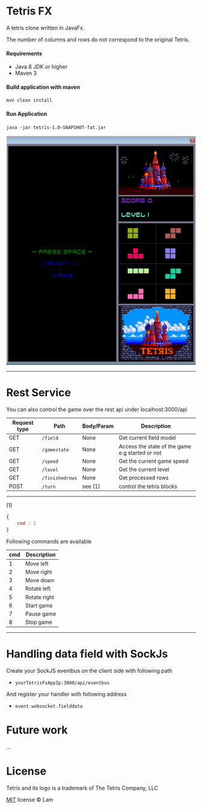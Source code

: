 Tetris FX
=========
A tetris clone written in JavaFx.

The number of columns and rows do not correspond to the original Tetris.

#### Requirements

* Java 8 JDK or higher
* Maven 3

#### Build application with maven

```console
mvn clean install
```

#### Run Application

```console
java -jar tetris-1.0-SNAPSHOT-fat.jar
```

![Screenshot](screenshot.png)

***

Rest Service
======
You can also control the game over the rest api under localhost:3000/api

| Request type   |      Path       | Body/Param |Description |
| ------------- | ---------------- | ---------- | ---------- |
| GET           |  `/field`        | None       | Get current field model |
| GET           |  `/gamestate`    | None       | Access the state of the game e.g started or not |
| GET           |  `/speed`        | None       | Get the current game speed |
| GET           |  `/level`        | None       | Get the current level |
| GET           |  `/finishedrows` | None       | Get processed rows    |
| POST          |  `/turn`         | see (1)    | control the tetris blocks |

---
(1)
```javascript
{
    cmd : 1
}
```

Following commands are available

| cmd |  Description |
| --- | ------------ |
| 1   |  Move left   |
| 2   |  Move right  |
| 3   |  Move down   |
| 4   |  Rotate left |
| 5   |  Rotate right|
| 6   |  Start game  |
| 7   |  Pause game  |
| 8   |  Stop game   |
---

Handling data field with SockJs
======
Create your SockJS eventbus on the client side with following path 
* `yourTetrisFxAppIp:3000/api/eventbus`

And register your handler with following address 
* `event.websocket.fielddata`

Future work
======
...

License
=======

Tetris and its logo is a trademark of The Tetris Company, LLC

[MIT](http://en.wikipedia.org/wiki/MIT_License) license © Lam
